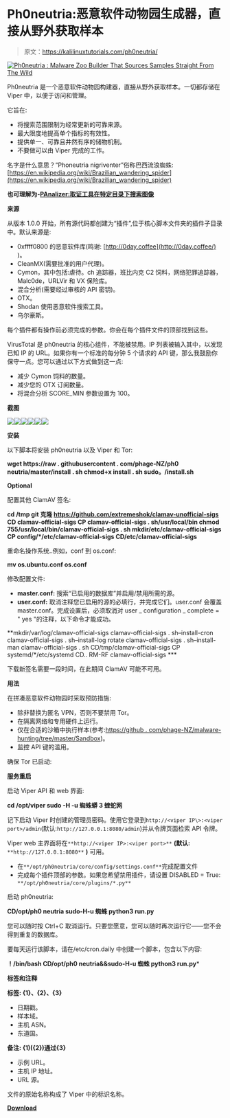 # Ph0neutria:恶意软件动物园生成器，直接从野外获取样本

> 原文：<https://kalilinuxtutorials.com/ph0neutria/>

[![Ph0neutria : Malware Zoo Builder That Sources Samples Straight From The Wild](img//18a6ad4874e871720747a8234d6f998c.png "Ph0neutria : Malware Zoo Builder That Sources Samples Straight From The Wild")](https://2.bp.blogspot.com/-2gC8oJq43mY/XNpEuDjwh8I/AAAAAAAAAUY/RGKqVLa-CzgWjsRHmD3qXadBIZtEdU87QCLcBGAs/s1600/Screenshots-1%2B%25281%2529.png)

Ph0neutria 是一个恶意软件动物园构建器，直接从野外获取样本。一切都存储在 Viper 中，以便于访问和管理。

它旨在:

*   将搜索范围限制为经常更新的可靠来源。
*   最大限度地提高单个指标的有效性。
*   提供单一、可靠且井然有序的储物机制。
*   不要做可以由 Viper 完成的工作。

名字是什么意思？“Phoneutria nigriventer”俗称巴西流浪蜘蛛:[https://en.wikipedia.org/wiki/Brazilian_wandering_spider](https://en.wikipedia.org/wiki/Brazilian_wandering_spider)

**也可理解为-[PAnalizer:取证工具在特定目录下搜索图像](https://kalilinuxtutorials.com/panalizer/)**

**来源**

从版本 1.0.0 开始，所有源代码都创建为“插件”,位于核心脚本文件夹的插件子目录中。默认来源是:

*   0xffff0800 的恶意软件库(鸣谢: [http://0day.coffee](http://0day.coffee/) )。
*   CleanMX(需要批准的用户代理)。
*   Cymon，其中包括:虐待。ch 追踪器，班比内克 C2 饲料，网络犯罪追踪器，Malc0de，URLVir 和 VX 保险库。
*   混合分析(需要经过审核的 API 密钥)。
*   OTX。
*   Shodan 使用恶意软件搜索工具。
*   乌尔豪斯。

每个插件都有操作前必须完成的参数。你会在每个插件文件的顶部找到这些。

VirusTotal 是 ph0neutria 的核心组件，不能被禁用。IP 列表被输入其中，以发现已知 IP 的 URL。如果你有一个标准的每分钟 5 个请求的 API 键，那么我鼓励你保守一点。您可以通过以下方式做到这一点:

*   减少 Cymon 饲料的数量。
*   减少您的 OTX 订阅数量。
*   将混合分析 SCORE_MIN 参数设置为 100。

**截图**

![](img//b53f8ffed37d3d459190c29f89e416f8.png)![](img//4c43d6f7add86918effc53a7718079f8.png)![](img//2ba8716edb06605211dae49856de9cf3.png)![](img//62ef18d5caaa263a7fe20641ea77c74f.png)![](img//a2ded9d0325bd1690c05f76243d7c2d4.png)![](img//7a211d30347b09499c0fd9c05d5d99fe.png)

**安装**

以下脚本将安装 ph0neutria 以及 Viper 和 Tor:

**wget https://raw . githubusercontent . com/phage-NZ/ph0 neutria/master/install . sh
chmod+x install . sh
sudo。/install.sh**

**Optional**

配置其他 ClamAV 签名:

**cd /tmp
git 克隆 https://github.com/extremeshok/clamav-unofficial-sigs
CD clamav-official-sigs
CP clamav-official-sigs . sh/usr/local/bin
chmod 755/usr/local/bin/clamav-official-sigs . sh
mkdir/etc/clamav-official-sigs
CP config/*/etc/clamav-official-sigs
CD/etc/clamav-official-sigs**

重命名操作系统..例如，conf 到 os.conf:

**mv os.ubuntu.conf os.conf**

修改配置文件:

*   **master.conf:** 搜索“已启用的数据库”并启用/禁用所需的源。
*   **user.conf:** 取消注释您已启用的源的必填行，并完成它们。user.conf 会覆盖 master.conf。完成设置后，必须取消对 user _ configuration _ complete = " yes "的注释，以下命令才能成功。

**mkdir/var/log/clamav-official-sigs
clamav-official-sigs . sh–install-cron
clamav-official-sigs . sh–install-log rotate
clamav-official-sigs . sh–install-man
clamav-official-sigs . sh
CD/tmp/clamav-official-sigs
CP systemd/*/etc/systemd
CD..
RM-RF clamav-official-sigs ***

下载新签名需要一段时间，在此期间 ClamAV 可能不可用。

**用法**

在拼凑恶意软件动物园时采取预防措施:

*   除非替换为匿名 VPN，否则不要禁用 Tor。
*   在隔离网络和专用硬件上运行。
*   仅在合适的沙箱中执行样本(参考:[https://github . com/phage-NZ/malware-hunting/tree/master/Sandbox](https://github.com/phage-nz/malware-hunting/tree/master/sandbox))。
*   监控 API 键的滥用。

确保 Tor 已启动:

**服务重启**

启动 Viper API 和 web 界面:

**cd /opt/viper
sudo -H -u 蜘蛛蟒 3 蝰蛇网**

记下启动 Viper 时创建的管理员密码。使用它登录到`http://<viper IP\>:<viper port>/admin`(默认:`http://127.0.0.1:8080/admin`)并从令牌页面检索 API 令牌。

Viper web 主界面将在`**http://<viper IP>:<viper port>**` **(默认:** `**http://127.0.0.1:8080**` **)** 可用。

*   在`**/opt/ph0neutria/core/config/settings.conf**`完成配置文件
*   完成每个插件顶部的参数。如果您希望禁用插件，请设置 DISABLED = True: `**/opt/ph0neutria/core/plugins/*.py**`

启动 ph0neutria:

**CD/opt/ph0 neutria
sudo-H-u 蜘蛛 python3 run.py**

您可以随时按 Ctrl+C 取消运行。只要您愿意，您可以随时再次运行它——您不会得到重复的数据库。

要每天运行该脚本，请在/etc/cron.daily 中创建一个脚本，包含以下内容:

**！/bin/bash
CD/opt/ph0 neutria&&sudo-H-u 蜘蛛 python3 run.py***

**标签和注释**

**标签:
{1}、{2}、{3}**

*   日期戳。
*   样本域。
*   主机 ASN。
*   东道国。

**备注:
{1)({2})通过{3}**

*   示例 URL。
*   主机 IP 地址。
*   URL 源。

文件的原始名称构成了 Viper 中的标识名称。

[**Download**](https://github.com/phage-nz/ph0neutria)